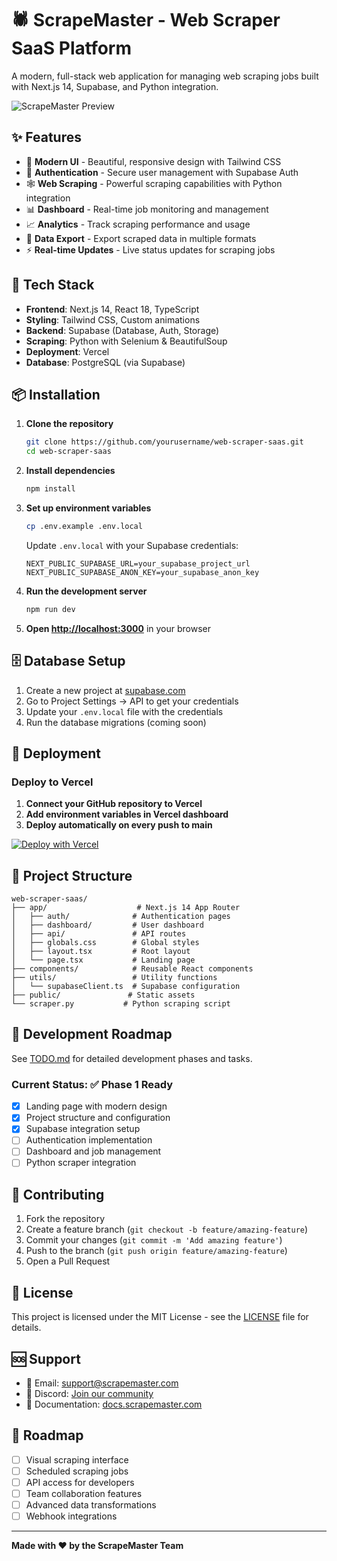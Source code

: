 # 🕷️ ScrapeMaster - Web Scraper SaaS Platform

A modern, full-stack web application for managing web scraping jobs built with Next.js 14, Supabase, and Python integration.

![ScrapeMaster Preview](https://via.placeholder.com/800x400/f97316/ffffff?text=ScrapeMaster+SaaS+Platform)

## ✨ Features

- 🎨 **Modern UI** - Beautiful, responsive design with Tailwind CSS
- 🔐 **Authentication** - Secure user management with Supabase Auth
- 🕸️ **Web Scraping** - Powerful scraping capabilities with Python integration
- 📊 **Dashboard** - Real-time job monitoring and management
- 📈 **Analytics** - Track scraping performance and usage
- 💾 **Data Export** - Export scraped data in multiple formats
- ⚡ **Real-time Updates** - Live status updates for scraping jobs

## 🚀 Tech Stack

- **Frontend**: Next.js 14, React 18, TypeScript
- **Styling**: Tailwind CSS, Custom animations
- **Backend**: Supabase (Database, Auth, Storage)
- **Scraping**: Python with Selenium & BeautifulSoup
- **Deployment**: Vercel
- **Database**: PostgreSQL (via Supabase)

## 📦 Installation

1. **Clone the repository**
   ```bash
   git clone https://github.com/yourusername/web-scraper-saas.git
   cd web-scraper-saas
   ```

2. **Install dependencies**
   ```bash
   npm install
   ```

3. **Set up environment variables**
   ```bash
   cp .env.example .env.local
   ```
   
   Update `.env.local` with your Supabase credentials:
   ```env
   NEXT_PUBLIC_SUPABASE_URL=your_supabase_project_url
   NEXT_PUBLIC_SUPABASE_ANON_KEY=your_supabase_anon_key
   ```

4. **Run the development server**
   ```bash
   npm run dev
   ```

5. **Open [http://localhost:3000](http://localhost:3000)** in your browser

## 🗄️ Database Setup

1. Create a new project at [supabase.com](https://supabase.com)
2. Go to Project Settings → API to get your credentials
3. Update your `.env.local` file with the credentials
4. Run the database migrations (coming soon)

## 🚀 Deployment

### Deploy to Vercel

1. **Connect your GitHub repository to Vercel**
2. **Add environment variables in Vercel dashboard**
3. **Deploy automatically on every push to main**

[![Deploy with Vercel](https://vercel.com/button)](https://vercel.com/new/clone?repository-url=https://github.com/yourusername/web-scraper-saas)

## 📁 Project Structure

```
web-scraper-saas/
├── app/                    # Next.js 14 App Router
│   ├── auth/              # Authentication pages
│   ├── dashboard/         # User dashboard
│   ├── api/               # API routes
│   ├── globals.css        # Global styles
│   ├── layout.tsx         # Root layout
│   └── page.tsx           # Landing page
├── components/            # Reusable React components
├── utils/                 # Utility functions
│   └── supabaseClient.ts  # Supabase configuration
├── public/               # Static assets
└── scraper.py           # Python scraping script
```

## 🔧 Development Roadmap

See [TODO.md](./TODO.md) for detailed development phases and tasks.

### Current Status: ✅ Phase 1 Ready
- [x] Landing page with modern design
- [x] Project structure and configuration
- [x] Supabase integration setup
- [ ] Authentication implementation
- [ ] Dashboard and job management
- [ ] Python scraper integration

## 🤝 Contributing

1. Fork the repository
2. Create a feature branch (`git checkout -b feature/amazing-feature`)
3. Commit your changes (`git commit -m 'Add amazing feature'`)
4. Push to the branch (`git push origin feature/amazing-feature`)
5. Open a Pull Request

## 📄 License

This project is licensed under the MIT License - see the [LICENSE](LICENSE) file for details.

## 🆘 Support

- 📧 Email: support@scrapemaster.com
- 💬 Discord: [Join our community](https://discord.gg/scrapemaster)
- 📖 Documentation: [docs.scrapemaster.com](https://docs.scrapemaster.com)

## 🎯 Roadmap

- [ ] Visual scraping interface
- [ ] Scheduled scraping jobs
- [ ] API access for developers
- [ ] Team collaboration features
- [ ] Advanced data transformations
- [ ] Webhook integrations

---

**Made with ❤️ by the ScrapeMaster Team**
